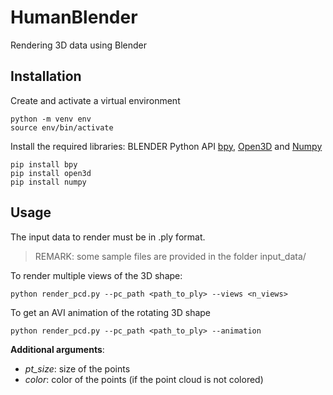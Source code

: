 # HumanBlender
Rendering 3D data using Blender

## Installation

Create and activate a virtual environment
```console
python -m venv env
source env/bin/activate
```

Install the required libraries: BLENDER Python API [bpy](https://docs.blender.org/api/current/index.html), [Open3D](http://www.open3d.org/) and [Numpy]([https://matplotlib.org/](https://numpy.org/))
```console
pip install bpy
pip install open3d
pip install numpy
```

## Usage
The input data to render must be in .ply format.
>REMARK: some sample files are provided in the folder input_data/

To render multiple views of the 3D shape:
```console
python render_pcd.py --pc_path <path_to_ply> --views <n_views>
```

To get an AVI animation of the rotating 3D shape
```console
python render_pcd.py --pc_path <path_to_ply> --animation
```

**Additional arguments**: 
* _pt_size_: size of the points
* _color_: color of the points (if the point cloud is not colored)
